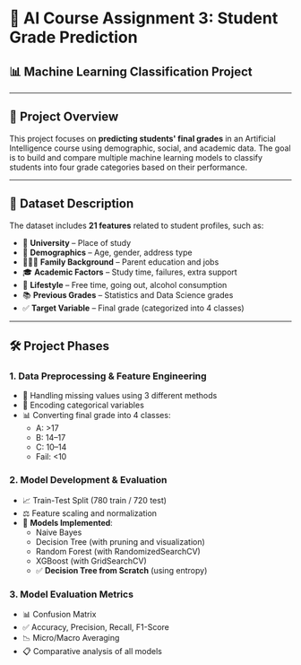 # 🧠 AI Course Assignment 3: Student Grade Prediction  
## 📊 Machine Learning Classification Project

---

## 🎯 Project Overview

This project focuses on **predicting students' final grades** in an Artificial Intelligence course using demographic, social, and academic data. The goal is to build and compare multiple machine learning models to classify students into four grade categories based on their performance.

---

## 📁 Dataset Description

The dataset includes **21 features** related to student profiles, such as:

- 🏫 **University** – Place of study
- 👤 **Demographics** – Age, gender, address type
- 👨‍👩‍👧 **Family Background** – Parent education and jobs
- 🎓 **Academic Factors** – Study time, failures, extra support
- 🧠 **Lifestyle** – Free time, going out, alcohol consumption
- 📚 **Previous Grades** – Statistics and Data Science grades
- ✅ **Target Variable** – Final grade (categorized into 4 classes)

---

## 🛠️ Project Phases

### 1. Data Preprocessing & Feature Engineering
- 🧹 Handling missing values using 3 different methods
- 🔄 Encoding categorical variables
- 📊 Converting final grade into 4 classes:
  - A: >17  
  - B: 14–17  
  - C: 10–14  
  - Fail: <10

### 2. Model Development & Evaluation
- 📈 Train-Test Split (780 train / 720 test)
- ⚖️ Feature scaling and normalization
- 🌳 **Models Implemented**:
  - Naive Bayes
  - Decision Tree (with pruning and visualization)
  - Random Forest (with RandomizedSearchCV)
  - XGBoost (with GridSearchCV)
  - ✅ **Decision Tree from Scratch** (using entropy)

### 3. Model Evaluation Metrics
- 📊 Confusion Matrix
- ✅ Accuracy, Precision, Recall, F1-Score
- 📉 Micro/Macro Averaging
- 📋 Comparative analysis of all models
